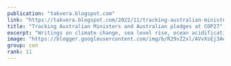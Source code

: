 ```yaml
---
publication: "takvera.blogspot.com"
link: "https://takvera.blogspot.com/2022/11/tracking-australian-ministers-and.html"
title: "Tracking Australian Ministers and Australian pledges at COP27"
excerpt: "Writings on climate change, sea level rise, ocean acidification, biodiversity loss, climate adaptation & protests from a Melbourne Citizen Journalist."
image: "https://blogger.googleusercontent.com/img/b/R29vZ2xl/AVvXsEj3Ae64kyAxmQH_lQi8kFHiny9EyNk5kscVZWSNUk_SIsp3xWWzK0XURU0z-Tty1wspYtEjeNQbXkfRHeEnGvl0E3Au4KkYyZdVkTHsqorDWQCWUXvAvjK-84_OxIRJ-tyMRakx5vkoUEKcJ5lfS-qvf4PVQ7X2Cbwuh-seOT5cnNtPx3gHMPTj06WT/w1200-h630-p-k-no-nu/2022-11-15-chris-Bowen-statement-cropped.jpeg"
group: con
rank: 11
---
```

